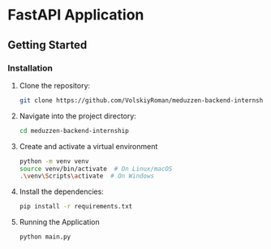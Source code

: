 # FastAPI Application

## Getting Started

### Installation

1. Clone the repository:

   ```bash
   git clone https://github.com/VolskiyRoman/meduzzen-backend-internship
   
2. Navigate into the project directory:
    ```bash
   cd meduzzen-backend-internship
   
3. Create and activate a virtual environment
    ```bash
    python -m venv venv
    source venv/bin/activate  # On Linux/macOS
    .\venv\Scripts\activate  # On Windows

4. Install the dependencies:
    ```bash
   pip install -r requirements.txt
   
5. Running the Application
   ```bash
   python main.py
